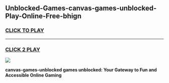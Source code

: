 
## Unblocked-Games-canvas-games-unblocked-Play-Online-Free-bhign
<h3>
<a href="https://premium76.site?title=canvas-games-unblocked&ref=26A">CLICK TO PLAY</a></h3>
<hr>

<h3>
<a href="https://premium76.site?title=canvas-games-unblocked&ref=26A">CLICK 2 PLAY</a>
  
</h3>

<a href="https://premium76.site?title=canvas-games-unblocked&ref=26A"><img src="https://clearcache.store/games.png"></a>


**canvas-games-unblocked games unblocked: Your Gateway to Fun and Accessible Online Gaming**
